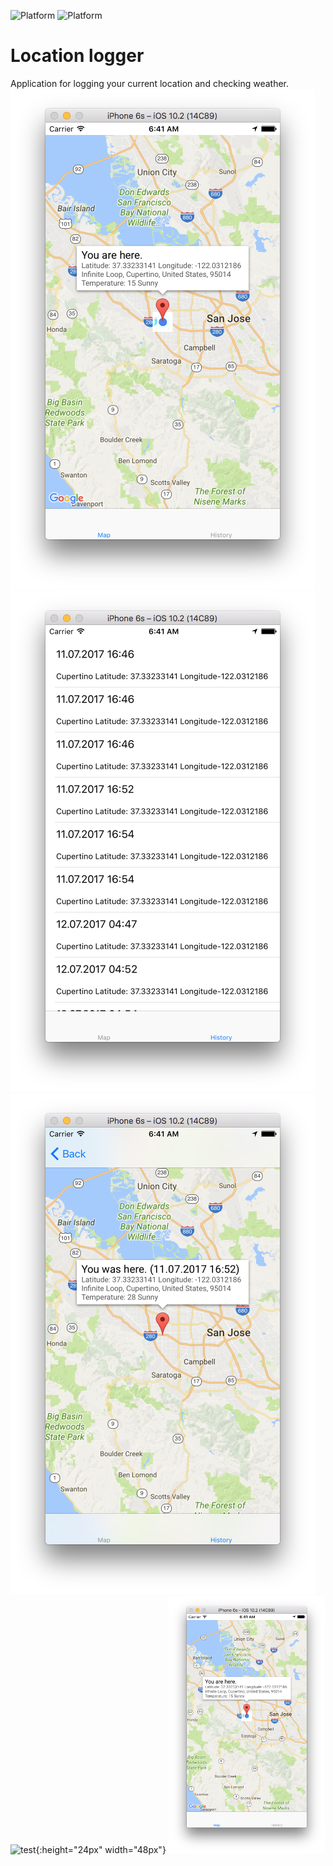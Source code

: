 ![Platform](https://img.shields.io/badge/platform-ios-lightgrey.svg)
![Platform](https://img.shields.io/badge/language-Swift%203.0-green.svg)

# Location logger
Application for logging your current location and checking weather. 
![Map Window](https://github.com/Sinity0/Location-logger/blob/master/LocationLogger%20Screenshots/Map%20.png)
![Map Window](https://github.com/Sinity0/Location-logger/blob/master/LocationLogger%20Screenshots/History.png)
![Map Window](https://github.com/Sinity0/Location-logger/blob/master/LocationLogger%20Screenshots/Details.png)
![test](https://github.com/favicon.ico){:height="24px" width="48px"}
<img src="https://github.com/Sinity0/Location-logger/blob/master/LocationLogger%20Screenshots/Map%20.png" width="250">
